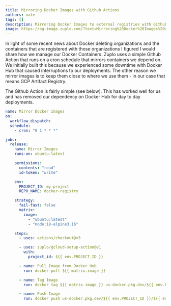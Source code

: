 ```yaml
---
title: Mirroring Docker Images with Github Actions
authors: nate
tags: []
description: Mirroring Docker Images to external registries with Github Actions
image: https://og-image.zuplo.com/?text=Mirroring%20Docker%20Images%20with%20Github%20Actions
---
```


In light of some recent news about Docker deleting organizations and the containers that are registered with those organizations I figured I would share how we manage our Docker Containers. Zuplo uses a simple Github Action that runs on a cron schedule that mirrors containers we depend on. We initially built this because we experienced some downtime with Docker Hub that caused interruptions to our deployments. The other reason we mirror images is to keep them close to where we use them - in our case that means GCP Artifact Registry.

The Github Action is fairly simple (see below). This has worked well for us and has removed our dependency on Docker Hub for day to day deployments.

```yaml
name: Mirror Docker Images
on:
  workflow_dispatch:
  schedule:
    - cron: "0 1 * * *"

jobs:
  release:
    name: Mirror Images
    runs-on: ubuntu-latest

    permissions:
      contents: "read"
      id-token: "write"

    env:
      PROJECT_ID: my-project
      REPO_NAME: docker-registry

    strategy:
      fail-fast: false
      matrix:
        image:
          - "ubuntu:latest"
          - "node:18-alpine3.16"

    steps:
      - uses: actions/checkout@v3

      - uses: zuplo/gcloud-setup-action@v1
        with:
          project_id: ${{ env.PROJECT_ID }}

      - name: Pull Image from Docker Hub
        run: docker pull ${{ matrix.image }}

      - name: Tag Image
        run: docker tag ${{ matrix.image }} us-docker.pkg.dev/${{ env.PROJECT_ID }}/${{ env.REPO_NAME }}/${{ matrix.image }}

      - name: Push Image
        run: docker push us-docker.pkg.dev/${{ env.PROJECT_ID }}/${{ env.REPO_NAME }}/${{ matrix.image }}
```
